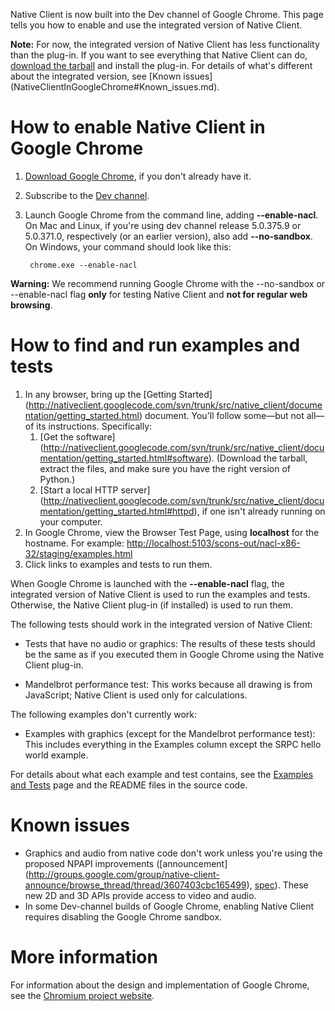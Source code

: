 Native Client is now built into the Dev channel of Google Chrome. This page
tells you how to enable and use the integrated version of Native Client.

**Note:** For now, the integrated version of Native Client has less
functionality than the plug-in. If you want to see everything that Native Client
can do, [download the tarball](downloads.md) and install the plug-in. For
details of what's different about the integrated version, see [Known issues]
(NativeClientInGoogleChrome#Known_issues.md).

# How to enable Native Client in Google Chrome

1. [Download Google Chrome](http://www.google.com/chrome), if you don't already
   have it.
2. Subscribe to the [Dev channel](http://dev.chromium.org/getting-involved/dev-channel).
3. Launch Google Chrome from the command line, adding **--enable-nacl**. On Mac
   and Linux, if you're using dev channel release 5.0.375.9 or 5.0.371.0,
   respectively (or an earlier version), also add **--no-sandbox**. On Windows,
   your command should look like this:

        chrome.exe --enable-nacl

**Warning:** We recommend running Google Chrome with the --no-sandbox or
--enable-nacl flag **only** for testing Native Client and **not for regular web
browsing**.

# How to find and run examples and tests

1.  In any browser, bring up the [Getting Started]
    (http://nativeclient.googlecode.com/svn/trunk/src/native_client/documentation/getting_started.html)
    document. You'll follow some—but not all—of its instructions. Specifically:
    1.  [Get the software]
        (http://nativeclient.googlecode.com/svn/trunk/src/native_client/documentation/getting_started.html#software).
        (Download the tarball, extract the files, and make sure you have the
        right version of Python.)
    2.  [Start a local HTTP server]
        (http://nativeclient.googlecode.com/svn/trunk/src/native_client/documentation/getting_started.html#httpd),
        if one isn't already running on your computer.
2.  In Google Chrome, view the Browser Test Page, using **localhost** for the
    hostname. For example: [http://localhost:5103/scons-out/nacl-x86-32/staging/examples.html](http://localhost:5103/scons-out/nacl-x86-32/staging/examples.html)
3.  Click links to examples and tests to run them.

When Google Chrome is launched with the **--enable-nacl** flag, the integrated
version of Native Client is used to run the examples and tests. Otherwise, the
Native Client plug-in (if installed) is used to run them.

The following tests should work in the integrated version of Native Client:

* Tests that have no audio or graphics:
  The results of these tests should be the same as if you executed them in
  Google Chrome using the Native Client plug-in.

* Mandelbrot performance test:
  This works because all drawing is from JavaScript; Native Client is used only
  for calculations.

The following examples don't currently work:

* Examples with graphics (except for the Mandelbrot performance test):
  This includes everything in the Examples column except the SRPC hello
  world example.

For details about what each example and test contains, see the [Examples and
Tests](http://nativeclient.googlecode.com/svn/trunk/src/native_client/documentation/examples.html)
page and the README files in the source code.

# Known issues

* Graphics and audio from native code don't work unless you're using the
  proposed NPAPI improvements ([announcement]
  (http://groups.google.com/group/native-client-announce/browse_thread/thread/3607403cbc165499),
  [spec](https://wiki.mozilla.org/Plugins:PlatformIndependentNPAPI)). These
  new 2D and 3D APIs provide access to video and audio.
* In some Dev-channel builds of Google Chrome, enabling Native Client requires
  disabling the Google Chrome sandbox.

# More information

For information about the design and implementation of Google Chrome, see the
[Chromium project website](http://dev.chromium.org).
